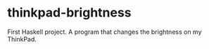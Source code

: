 # thinkpad-brightness

First Haskell project. A program that changes the brightness on my ThinkPad.
